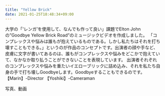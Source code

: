 ```yaml
---
title: "Yellow Brick"
date: 2021-01-25T18:48:34+09:00
---
```

大学の「‘レンガ’を使用して、なんでも作って良い」課題でElton Johnの”Goodbye Yellow Brick Road”のミュージックビデオを作成しました。
「コンプレックスや悩みは誰もが抱えているものである。しかし私たちはそれを打ち壊すこともできる。」というのが作品のコンセプトです。出演者の顔や手など、皮膚に文字が書いてあるのは、誰もがコンプレックスや悩みをどこかで抱えていて、なかなか取り払うことができないことを表現しています。
出演者それぞれのコンプレックスや悩みを重たいイエローブリックに詰め込み、それを私たち自身の手で打ち壊しGoodbyeします。Goodbyeすることもできるのです。
【Marin】-Director 
【Yoshiki】-Cameraman 

写真、動画
